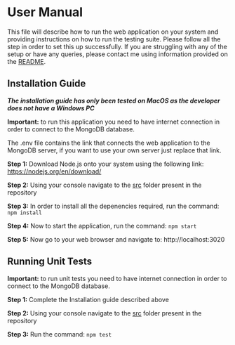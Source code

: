 # User Manual

This file will describe how to run the web application on your system and providing instructions on how to run the testing suite. Please follow all the step in order to set this up successfully. If you are struggling with any of the setup or have any queries, please contact me using information provided on the [README](README.md). 

## Installation Guide

***The installation guide has only been tested on MacOS as the developer does not have a Windows PC***

**Important:** to run this application you need to have internet connection in order to connect to the MongoDB database.

The .env file contains the link that connects the web application to the MongoDB server, if you want to use your own server just replace that link.

**Step 1:** Download Node.js onto your system using the following link: https://nodejs.org/en/download/

**Step 2:** Using your console navigate to the [src](src) folder present in the repository

**Step 3:** In order to install all the depenencies required, run the command:
``` npm install ```

**Step 4:** Now to start the application, run the command:
``` npm start ```

**Step 5:** Now go to your web browser and navigate to: http://localhost:3020 


## Running Unit Tests

**Important:** to run unit tests you need to have internet connection in order to connect to the MongoDB database.

**Step 1:** Complete the Installation guide described above

**Step 2:** Using your console navigate to the [src](src) folder present in the repository

**Step 3:** Run the command: 
```npm test```
